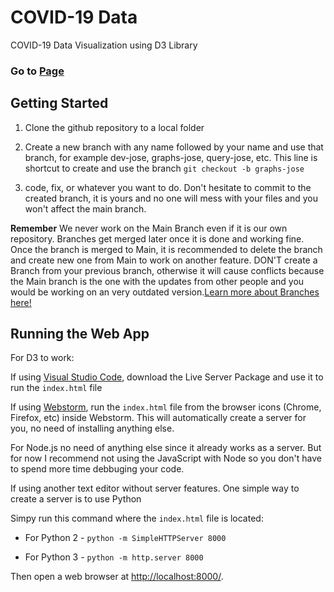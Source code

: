 # COVID-19 Data

COVID-19 Data Visualization using D3 Library

### Go to [Page](https://jose383.github.io/covid-19/)

## Getting Started

1) Clone the github repository to a local folder

2) Create a new branch with any name followed by your name and use that branch, for example dev-jose, graphs-jose, query-jose, etc. This line is shortcut to create and use the branch ```git checkout -b graphs-jose```

3) code, fix, or whatever you want to do. Don't hesitate to commit to the created branch, it is yours and no one will mess with your files and you won't affect the main branch.

**Remember** We never work on the Main Branch even if it is our own repository. Branches get merged later once it is done and working fine. Once the branch is merged to Main, it is recommended to delete the branch and create new one from Main to work on another feature. DON'T create a Branch from your previous branch, otherwise it will cause conflicts because the Main branch is the one with the updates from other people and you would be working on an very outdated version.[Learn more about Branches here!](https://git-scm.com/book/en/v2/Git-Branching-Basic-Branching-and-Merging)

## Running the Web App

For D3 to work:

If using [Visual Studio Code](https://code.visualstudio.com/), download the Live Server Package and use it to run the ```index.html``` file

If using [Webstorm](https://www.jetbrains.com/webstorm/), run the ```index.html``` file from the browser icons (Chrome, Firefox, etc) inside Webstorm. This will automatically create a server for you, no need of installing anything else.

For Node.js no need of anything else since it already works as a server. But for now I recommend not using the JavaScript with Node so you don't have to spend more time debbuging your code.

If using another text editor without server features. One simple way to create a server is to use Python

Simpy run this command where the ```index.html``` file is located:

- For Python 2 - ```python -m SimpleHTTPServer 8000```

- For Python 3 - ```python -m http.server 8000```

Then open a web browser at [http://localhost:8000/](http://localhost:8000/).

